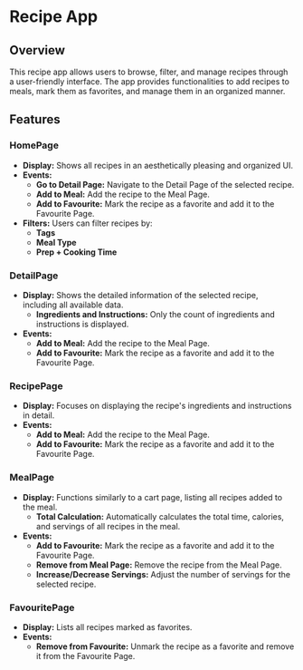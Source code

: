 # Recipe App

## Overview

This recipe app allows users to browse, filter, and manage recipes through a user-friendly interface. The app provides functionalities to add recipes to meals, mark them as favorites, and manage them in an organized manner.

## Features

### HomePage
- **Display:** Shows all recipes in an aesthetically pleasing and organized UI.
- **Events:**
  - **Go to Detail Page:** Navigate to the Detail Page of the selected recipe.
  - **Add to Meal:** Add the recipe to the Meal Page.
  - **Add to Favourite:** Mark the recipe as a favorite and add it to the Favourite Page.
- **Filters:** Users can filter recipes by:
  - **Tags**
  - **Meal Type**
  - **Prep + Cooking Time**

### DetailPage
- **Display:** Shows the detailed information of the selected recipe, including all available data.
  - **Ingredients and Instructions:** Only the count of ingredients and instructions is displayed.
- **Events:**
  - **Add to Meal:** Add the recipe to the Meal Page.
  - **Add to Favourite:** Mark the recipe as a favorite and add it to the Favourite Page.

### RecipePage
- **Display:** Focuses on displaying the recipe's ingredients and instructions in detail.
- **Events:**
  - **Add to Meal:** Add the recipe to the Meal Page.
  - **Add to Favourite:** Mark the recipe as a favorite and add it to the Favourite Page.

### MealPage
- **Display:** Functions similarly to a cart page, listing all recipes added to the meal.
  - **Total Calculation:** Automatically calculates the total time, calories, and servings of all recipes in the meal.
- **Events:**
  - **Add to Favourite:** Mark the recipe as a favorite and add it to the Favourite Page.
  - **Remove from Meal Page:** Remove the recipe from the Meal Page.
  - **Increase/Decrease Servings:** Adjust the number of servings for the selected recipe.

### FavouritePage
- **Display:** Lists all recipes marked as favorites.
- **Events:**
  - **Remove from Favourite:** Unmark the recipe as a favorite and remove it from the Favourite Page.

